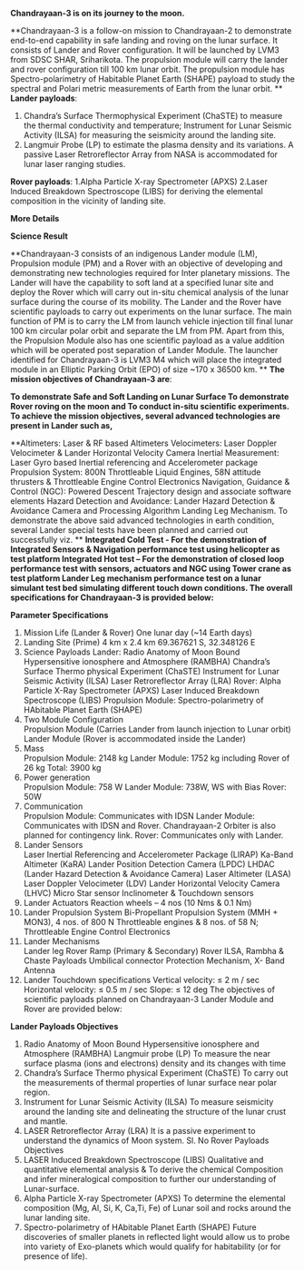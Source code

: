 **Chandrayaan-3 is on its journey to the moon.**

**Chandrayaan-3 is a follow-on mission to Chandrayaan-2 to demonstrate end-to-end capability in safe landing and roving on the lunar surface. It consists of Lander and Rover configuration. It will be launched by LVM3 from SDSC SHAR, Sriharikota. The propulsion module will carry the lander and rover configuration till 100 km lunar orbit. The propulsion module has Spectro-polarimetry of Habitable Planet Earth (SHAPE) payload to study the spectral and Polari metric measurements of Earth from the lunar orbit.
**
**Lander payloads**:
1.  Chandra’s Surface Thermophysical Experiment (ChaSTE) to measure the thermal conductivity and temperature; Instrument for Lunar Seismic Activity (ILSA) for measuring the seismicity around the landing site.
2. Langmuir Probe (LP) to estimate the plasma density and its variations. A passive Laser Retroreflector Array from NASA is accommodated for lunar laser ranging studies.

**Rover payloads**: 
1.Alpha Particle X-ray Spectrometer (APXS) 
2.Laser Induced Breakdown Spectroscope (LIBS) for deriving the elemental composition in the vicinity of landing site.

**More Details**

**Science Result**

**Chandrayaan-3 consists of an indigenous Lander module (LM), Propulsion module (PM) and a Rover with an objective of developing and demonstrating new technologies required for Inter planetary missions. The Lander will have the capability to soft land at a specified lunar site and deploy the Rover which will carry out in-situ chemical analysis of the lunar surface during the course of its mobility. The Lander and the Rover have scientific payloads to carry out experiments on the lunar surface. The main function of PM is to carry the LM from launch vehicle injection till final lunar 100 km circular polar orbit and separate the LM from PM. Apart from this, the Propulsion Module also has one scientific payload as a value addition which will be operated post separation of Lander Module. The launcher identified for Chandrayaan-3 is LVM3 M4 which will place the integrated module in an Elliptic Parking Orbit (EPO) of size ~170 x 36500 km.
**
**The mission objectives of Chandrayaan-3 are**:

**To demonstrate Safe and Soft Landing on Lunar Surface
To demonstrate Rover roving on the moon and
To conduct in-situ scientific experiments.
To achieve the mission objectives, several advanced technologies are present in Lander such as,**

**Altimeters: Laser & RF based Altimeters
Velocimeters: Laser Doppler Velocimeter & Lander Horizontal Velocity Camera
Inertial Measurement: Laser Gyro based Inertial referencing and Accelerometer package
Propulsion System: 800N Throttleable Liquid Engines, 58N attitude thrusters & Throttleable Engine Control Electronics
Navigation, Guidance & Control (NGC): Powered Descent Trajectory design and associate software elements
Hazard Detection and Avoidance: Lander Hazard Detection & Avoidance Camera and Processing Algorithm
Landing Leg Mechanism.
To demonstrate the above said advanced technologies in earth condition, several Lander special tests have been planned and carried out successfully viz.
**
**Integrated Cold Test - For the demonstration of Integrated Sensors & Navigation performance test using helicopter as test platform
Integrated Hot test – For the demonstration of closed loop performance test with sensors, actuators and NGC using Tower crane as test platform
Lander Leg mechanism performance test on a lunar simulant test bed simulating different touch down conditions.
The overall specifications for Chandrayaan-3 is provided below:**

**Parameter	Specifications**
1.	Mission Life (Lander & Rover)	One lunar day (~14 Earth days)
2.	Landing Site (Prime)	4 km x 2.4 km 69.367621 S, 32.348126 E
3.	Science Payloads	Lander:
Radio Anatomy of Moon Bound Hypersensitive ionosphere and Atmosphere (RAMBHA)
Chandra’s Surface Thermo physical Experiment (ChaSTE)
Instrument for Lunar Seismic Activity (ILSA)
Laser Retroreflector Array (LRA) Rover:
Alpha Particle X-Ray Spectrometer (APXS)
Laser Induced Breakdown Spectroscope (LIBS) Propulsion Module:
Spectro-polarimetry of HAbitable Planet Earth (SHAPE)
4.	Two Module Configuration	
Propulsion Module (Carries Lander from launch injection to Lunar orbit)
Lander Module (Rover is accommodated inside the Lander)
5.	Mass	
Propulsion Module: 2148 kg
Lander Module: 1752 kg including Rover of 26 kg
Total: 3900 kg
6.	Power generation	
Propulsion Module: 758 W
Lander Module: 738W, WS with Bias
Rover: 50W
7.	Communication	
Propulsion Module: Communicates with IDSN
Lander Module: Communicates with IDSN and Rover. Chandrayaan-2 Orbiter is also planned for contingency link.
Rover: Communicates only with Lander.
8.	Lander Sensors	
Laser Inertial Referencing and Accelerometer Package (LIRAP)
Ka-Band Altimeter (KaRA)
Lander Position Detection Camera (LPDC)
LHDAC (Lander Hazard Detection & Avoidance Camera)
Laser Altimeter (LASA)
Laser Doppler Velocimeter (LDV)
Lander Horizontal Velocity Camera (LHVC)
Micro Star sensor
Inclinometer & Touchdown sensors
9.	Lander Actuators	Reaction wheels – 4 nos (10 Nms & 0.1 Nm)
10.	Lander Propulsion System	Bi-Propellant Propulsion System (MMH + MON3), 4 nos. of 800 N Throttleable engines & 8 nos. of 58 N; Throttleable Engine Control Electronics
11.	Lander Mechanisms	
Lander leg
Rover Ramp (Primary & Secondary)
Rover
ILSA, Rambha & Chaste Payloads
Umbilical connector Protection Mechanism,
X- Band Antenna
12.	Lander Touchdown specifications	
Vertical velocity: ≤ 2 m / sec
Horizontal velocity: ≤ 0.5 m / sec
Slope: ≤ 12 deg
The objectives of scientific payloads planned on Chandrayaan-3 Lander Module and Rover are provided below:

**Lander Payloads	Objectives**
1.	Radio Anatomy of Moon Bound Hypersensitive ionosphere and Atmosphere (RAMBHA)	Langmuir probe (LP)	To measure the near surface plasma (ions and electrons) density and its changes with time
2.	Chandra’s Surface Thermo physical Experiment (ChaSTE)	To carry out the measurements of thermal properties of lunar surface near polar region.
3.	Instrument for Lunar Seismic Activity (ILSA)	To measure seismicity around the landing site and delineating the structure of the lunar crust and mantle.
4.	LASER Retroreflector Array (LRA)	It is a passive experiment to understand the dynamics of Moon system.
Sl. No	Rover Payloads	Objectives
1.	LASER Induced Breakdown Spectroscope (LIBS)	Qualitative and quantitative elemental analysis & To derive the chemical Composition and infer mineralogical composition to further our understanding of Lunar-surface.
2.	Alpha Particle X-ray Spectrometer (APXS)	To determine the elemental composition (Mg, Al, Si, K, Ca,Ti, Fe) of Lunar soil and rocks around the lunar landing site.
3.	Spectro-polarimetry of HAbitable Planet Earth (SHAPE)	Future discoveries of smaller planets in reflected light would allow us to probe into variety of Exo-planets which would qualify for habitability (or for presence of life).
